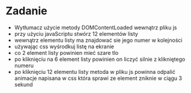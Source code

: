# Zadanie

- Wytłumacz użycie metody DOMContentLoaded wewnątrz pliku js
- przy użyciu javaScriptu stwórz 12 elementów listy
- wewnątrz elementu listy ma znajdować sie jego numer w kolejności
- używając css wyśrodkuj listę na ekranie
- co 2 element listy powinien mieć szare tlo
- po kliknięciu na 6 element listy powinien on liczyć silnie z klikniętego numeru
- po kliknięciu 12 elementu listy metoda w pliku js powinna odpalić animacje napisana w css która sprawi ze element zniknie w ciągu 3 sekund
